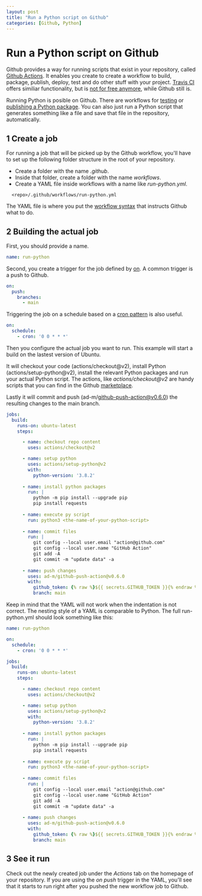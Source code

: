 ```yaml
---
layout: post
title: "Run a Python script on Github"
categories: [Github, Python]
---
```


# Run a Python script on Github

Github provides a way for running scripts that exist in your repository, called [Github Actions](https://github.com/features/actions). It enables you create to create a workflow to build, package, publish, deploy, test and do other stuff with your project. [Travis CI](https://www.travis-ci.com/) offers similiar functionality, but is [not for free anymore](https://blog.travis-ci.com/2020-11-02-travis-ci-new-billing), while Github still is.

Running Python is posible on Github. There are workflows for [testing](https://docs.github.com/en/actions/automating-builds-and-tests/building-and-testing-nodejs-or-python?langId=py) or [publishing a Python package](https://github.com/actions/starter-workflows/blob/main/ci/python-publish.yml). You can also just run a Python script that generates something like a file and save that file in the repository, automatically.

## 1 Create a job

For running a job that will be picked up by the Github workflow, you'll have to set up the following folder structure in the root of your repository.

- Create a folder with the name *.github*.
- Inside that folder, create a folder with the name *workflows*.
- Create a YAML file inside workflows with a name like *run-python.yml*.

```  
  <repo>/.github/workflows/run-python.yml
```

The YAML file is where you put the [workflow syntax](https://docs.github.com/en/actions/using-workflows/workflow-syntax-for-github-actions) that instructs Github what to do.

## 2 Building the actual job

First, you should provide a name.

``` yaml
name: run-python
```

Second, you create a trigger for the job defined by [on](https://docs.github.com/en/actions/using-workflows/workflow-syntax-for-github-actions#on). A common trigger is a push to Github.

``` yaml
on:
  push:
    branches:
      - main
```

Triggering the job on a schedule based on a [cron pattern](https://crontab.guru/#0_0_*_*_*) is also useful.

``` yaml
on:
  schedule:
    - cron: '0 0 * * *'
```

Then you configure the actual job you want to run. This example will start a build on the lastest version of Ubuntu. 

It will checkout your code (actions/checkout@v2), install Python (actions/setup-python@v2), install the relevant Python packages and run your actual Python script. The actions, like *actions/checkout@v2* are handy scripts that you can find in the Github [marketplace](https://github.com/marketplace?type=actions). 
    
Lastly it will commit and push (ad-m/github-push-action@v0.6.0) the resulting changes to the main branch.
   
``` yaml
jobs:
  build:
    runs-on: ubuntu-latest
    steps:

      - name: checkout repo content
        uses: actions/checkout@v2

      - name: setup python
        uses: actions/setup-python@v2
        with:
          python-version: '3.8.2'
          
      - name: install python packages
        run: |
          python -m pip install --upgrade pip
          pip install requests
          
      - name: execute py script
        run: python3 <the-name-of-your-python-script>
          
      - name: commit files
        run: |
          git config --local user.email "action@github.com"
          git config --local user.name "GitHub Action"
          git add -A
          git commit -m "update data" -a
          
      - name: push changes
        uses: ad-m/github-push-action@v0.6.0
        with:
          github_token: {% raw %}${{ secrets.GITHUB_TOKEN }}{% endraw %}
          branch: main
```

Keep in mind that the YAML will not work when the indentation is not correct. The nesting style of a YAML is comparable to Python. The full run-python.yml should look something like this:

``` yaml
name: run-python

on:
  schedule:
    - cron: '0 0 * * *'

jobs:
  build:
    runs-on: ubuntu-latest
    steps:

      - name: checkout repo content
        uses: actions/checkout@v2

      - name: setup python
        uses: actions/setup-python@v2
        with:
          python-version: '3.8.2'
          
      - name: install python packages
        run: |
          python -m pip install --upgrade pip
          pip install requests
          
      - name: execute py script
        run: python3 <the-name-of-your-python-script>
          
      - name: commit files
        run: |
          git config --local user.email "action@github.com"
          git config --local user.name "GitHub Action"
          git add -A
          git commit -m "update data" -a
          
      - name: push changes
        uses: ad-m/github-push-action@v0.6.0
        with:
          github_token: {% raw %}${{ secrets.GITHUB_TOKEN }}{% endraw %}
          branch: main  
```

## 3 See it run

Check out the newly created job under the *Actions* tab on the homepage of your repository. If you are using the *on push* trigger in the YAML, you'll see that it starts to run right after you pushed the new workflow job to Github.

